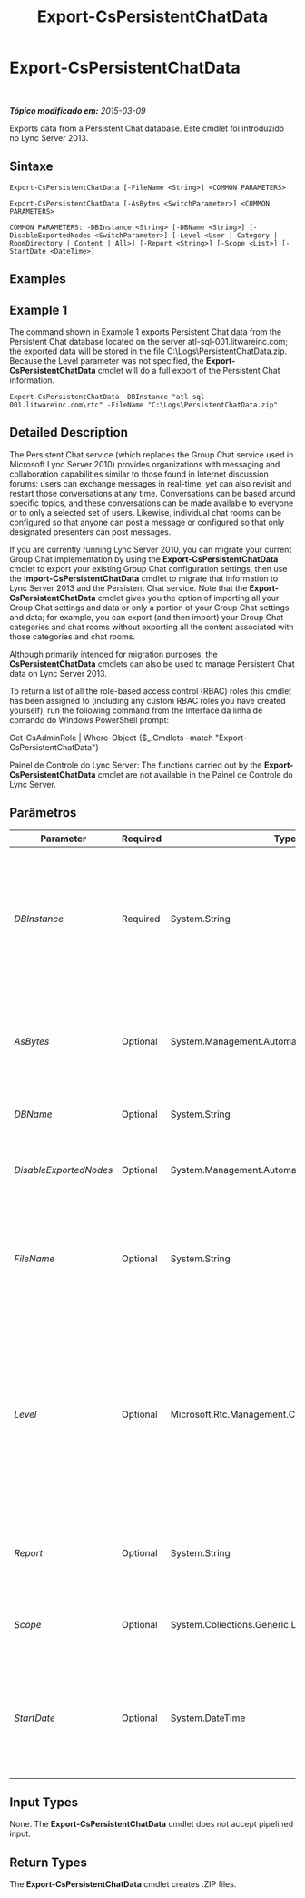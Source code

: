 ﻿---
title: Export-CsPersistentChatData
TOCTitle: Export-CsPersistentChatData
ms:assetid: f4855109-26e0-41b8-8a9f-890f8d892645
ms:mtpsurl: https://technet.microsoft.com/pt-br/library/JJ205378(v=OCS.15)
ms:contentKeyID: 49308614
ms.date: 05/19/2016
mtps_version: v=OCS.15
ms.translationtype: HT
---

# Export-CsPersistentChatData

 

_**Tópico modificado em:** 2015-03-09_

Exports data from a Persistent Chat database. Este cmdlet foi introduzido no Lync Server 2013.

## Sintaxe

    Export-CsPersistentChatData [-FileName <String>] <COMMON PARAMETERS>

    Export-CsPersistentChatData [-AsBytes <SwitchParameter>] <COMMON PARAMETERS>

    COMMON PARAMETERS: -DBInstance <String> [-DBName <String>] [-DisableExportedNodes <SwitchParameter>] [-Level <User | Category | RoomDirectory | Content | All>] [-Report <String>] [-Scope <List>] [-StartDate <DateTime>]

## Examples

## Example 1

The command shown in Example 1 exports Persistent Chat data from the Persistent Chat database located on the server atl-sql-001.litwareinc.com; the exported data will be stored in the file C:\\Logs\\PersistentChatData.zip. Because the Level parameter was not specified, the **Export-CsPersistentChatData** cmdlet will do a full export of the Persistent Chat information.

    Export-CsPersistentChatData -DBInstance "atl-sql-001.litwareinc.com\rtc" -FileName "C:\Logs\PersistentChatData.zip"

## Detailed Description

The Persistent Chat service (which replaces the Group Chat service used in Microsoft Lync Server 2010) provides organizations with messaging and collaboration capabilities similar to those found in Internet discussion forums: users can exchange messages in real-time, yet can also revisit and restart those conversations at any time. Conversations can be based around specific topics, and these conversations can be made available to everyone or to only a selected set of users. Likewise, individual chat rooms can be configured so that anyone can post a message or configured so that only designated presenters can post messages.

If you are currently running Lync Server 2010, you can migrate your current Group Chat implementation by using the **Export-CsPersistentChatData** cmdlet to export your existing Group Chat configuration settings, then use the **Import-CsPersistentChatData** cmdlet to migrate that information to Lync Server 2013 and the Persistent Chat service. Note that the **Export-CsPersistentChatData** cmdlet gives you the option of importing all your Group Chat settings and data or only a portion of your Group Chat settings and data; for example, you can export (and then import) your Group Chat categories and chat rooms without exporting all the content associated with those categories and chat rooms.

Although primarily intended for migration purposes, the **CsPersistentChatData** cmdlets can also be used to manage Persistent Chat data on Lync Server 2013.

To return a list of all the role-based access control (RBAC) roles this cmdlet has been assigned to (including any custom RBAC roles you have created yourself), run the following command from the Interface da linha de comando do Windows PowerShell prompt:

Get-CsAdminRole | Where-Object {$\_.Cmdlets –match "Export-CsPersistentChatData"}

Painel de Controle do Lync Server: The functions carried out by the **Export-CsPersistentChatData** cmdlet are not available in the Painel de Controle do Lync Server.

## Parâmetros


<table>
<colgroup>
<col style="width: 25%" />
<col style="width: 25%" />
<col style="width: 25%" />
<col style="width: 25%" />
</colgroup>
<thead>
<tr class="header">
<th>Parameter</th>
<th>Required</th>
<th>Type</th>
<th>Description</th>
</tr>
</thead>
<tbody>
<tr class="odd">
<td><p><em>DBInstance</em></p></td>
<td><p>Required</p></td>
<td><p>System.String</p></td>
<td><p>Fully qualified domain name and name of the SQL Server instance where the Lync Server 2013 Persistent Chat database is located. For example, this syntax specifies the database found in the RTC database instance on the server atl-sql-001.litwareinc.com:</p>
<p>-DBInstance &quot;atl-sql-001.litwareinc.com\rtc&quot;</p></td>
</tr>
<tr class="even">
<td><p><em>AsBytes</em></p></td>
<td><p>Optional</p></td>
<td><p>System.Management.Automation.SwitchParameter</p></td>
<td><p>Returns Persistent Chat information as a byte array; the returned data must then be stored in a variable in order to be used by the <strong>Import-CsPersistentChatData</strong> cmdlet. You cannot use both AsBytes and FileName in the same command.</p></td>
</tr>
<tr class="odd">
<td><p><em>DBName</em></p></td>
<td><p>Optional</p></td>
<td><p>System.String</p></td>
<td><p>SQL instance name of the Persistent Chat database.</p></td>
</tr>
<tr class="even">
<td><p><em>DisableExportedNodes</em></p></td>
<td><p>Optional</p></td>
<td><p>System.Management.Automation.SwitchParameter</p></td>
<td><p>When present, all exported categories and chat rooms will be disabled when the export is complete.</p></td>
</tr>
<tr class="odd">
<td><p><em>FileName</em></p></td>
<td><p>Optional</p></td>
<td><p>System.String</p></td>
<td><p>Full path to the .ZIP file that the <strong>Export-CsPersistentChatData</strong> cmdlet will create; this file will contain the exported user data. For example:</p>
<p>-FileName &quot;C:\Logs\PersistentChatData.zip&quot;</p></td>
</tr>
<tr class="even">
<td><p><em>Level</em></p></td>
<td><p>Optional</p></td>
<td><p>Microsoft.Rtc.Management.Chat.Cmdlets.ExportLevel</p></td>
<td><p>Enables you to specify which Persistent Chat information will be exported. Allowed values are:</p>
<p>* All</p>
<p>* User</p>
<p>* Category</p>
<p>* RoomDirectory</p>
<p>* Content</p>
<p>The default value is All, which means that all the Persistent Chat information will be exported.</p></td>
</tr>
<tr class="odd">
<td><p><em>Report</em></p></td>
<td><p>Optional</p></td>
<td><p>System.String</p></td>
<td><p>Full path for the log file created when the cmdlet runs. For example:</p>
<p>-Report &quot;C:\Logs\ExportPersistentChat.html&quot;</p></td>
</tr>
<tr class="even">
<td><p><em>Scope</em></p></td>
<td><p>Optional</p></td>
<td><p>System.Collections.Generic.List</p></td>
<td><p>Enables you to export data for a specified set of categories (and their corresponding chat rooms). By default all Categories are exported.</p></td>
</tr>
<tr class="odd">
<td><p><em>StartDate</em></p></td>
<td><p>Optional</p></td>
<td><p>System.DateTime</p></td>
<td><p>Beginning date for the time period for which Persistent Chat chat room content should be exported. For example:</p>
<p>-StartDate &quot;1/1/2012&quot;</p>
<p>This parameter is valid only when they Level is set to RoomDirectory.</p></td>
</tr>
</tbody>
</table>


## Input Types

None. The **Export-CsPersistentChatData** cmdlet does not accept pipelined input.

## Return Types

The **Export-CsPersistentChatData** cmdlet creates .ZIP files.

